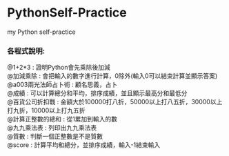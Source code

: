 # PythonSelf-Practice
my Python self-practice<br/>
### 各程式說明:
@1+2*3 : 證明Python會先乘除後加減<br/>
@加減乘除 : 會把輸入的數字進行計算，0除外(輸入0可以結束計算並顯示答案)<br/>
@a003兩光法師占卜術 : 顧名思義，占卜<br/>
@成績 : 可以計算總分和平均，排序成績，並且顯示最高分和最低分<br/>
@百貨公司折扣戰 : 金額大於100000打八折，50000以上打八五折，30000以上打九折，10000以上打九五折<br/>
@計算正整數的總和 : 從1累加到輸入的數<br/>
@九九乘法表 : 列印出九九乘法表<br/>
@質數 : 判斷一個正整數是不是質數<br/>
@score : 計算平均和總分，並排序成績，輸入-1結束輸入<br/>
